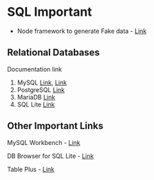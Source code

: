 <h1>SQL Important</h1>

- Node framework to generate Fake data - [Link](https://www.npmjs.com/package/@faker-js/faker)

## Relational Databases
Documentation link
1. MySQL [Link](https://www.mysql.com/), [Link](https://www.mysql.com/downloads/)
2. PostgreSQL [Link](https://www.postgresql.org/)
3. MariaDB [Link](https://mariadb.org/)
4. SQL Lite [Link](https://sqlite.org/)

## Other Important Links
MySQL Workbench - [Link](https://dev.mysql.com/downloads/workbench/)

DB Browser for SQL Lite -  [Link](https://sqlitebrowser.org/)

Table Plus - [Link](https://tableplus.com/)